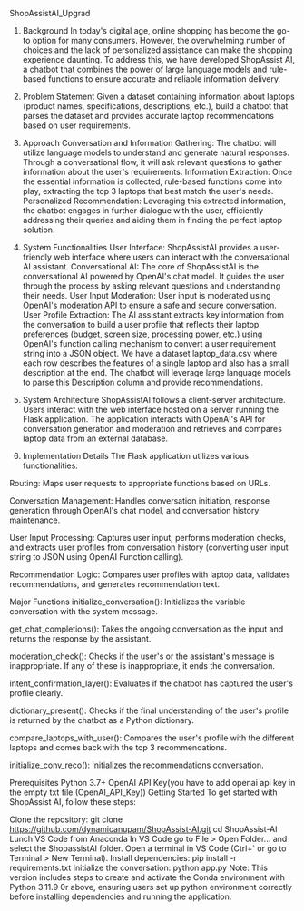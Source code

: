 ShopAssistAI_Upgrad
1. Background
In today's digital age, online shopping has become the go-to option for many consumers. However, the overwhelming number of choices and the lack of personalized assistance can make the shopping experience daunting. To address this, we have developed ShopAssist AI, a chatbot that combines the power of large language models and rule-based functions to ensure accurate and reliable information delivery.

2. Problem Statement
Given a dataset containing information about laptops (product names, specifications, descriptions, etc.), build a chatbot that parses the dataset and provides accurate laptop recommendations based on user requirements.

3. Approach
Conversation and Information Gathering: The chatbot will utilize language models to understand and generate natural responses. Through a conversational flow, it will ask relevant questions to gather information about the user's requirements.
Information Extraction: Once the essential information is collected, rule-based functions come into play, extracting the top 3 laptops that best match the user's needs.
Personalized Recommendation: Leveraging this extracted information, the chatbot engages in further dialogue with the user, efficiently addressing their queries and aiding them in finding the perfect laptop solution.
4. System Functionalities
User Interface: ShopAssistAI provides a user-friendly web interface where users can interact with the conversational AI assistant.
Conversational AI: The core of ShopAssistAI is the conversational AI powered by OpenAI's chat model. It guides the user through the process by asking relevant questions and understanding their needs.
User Input Moderation: User input is moderated using OpenAI's moderation API to ensure a safe and secure conversation.
User Profile Extraction: The AI assistant extracts key information from the conversation to build a user profile that reflects their laptop preferences (budget, screen size, processing power, etc.) using OpenAI's function calling mechanism to convert a user requirement string into a JSON object.
We have a dataset laptop_data.csv where each row describes the features of a single laptop and also has a small description at the end. The chatbot will leverage large language models to parse this Description column and provide recommendations.

5. System Architecture
ShopAssistAI follows a client-server architecture. Users interact with the web interface hosted on a server running the Flask application. The application interacts with OpenAI's API for conversation generation and moderation and retrieves and compares laptop data from an external database.

6. Implementation Details
The Flask application utilizes various functionalities:

Routing: Maps user requests to appropriate functions based on URLs.

Conversation Management: Handles conversation initiation, response generation through OpenAI's chat model, and conversation history maintenance.

User Input Processing: Captures user input, performs moderation checks, and extracts user profiles from conversation history (converting user input string to JSON using OpenAI Function calling).

Recommendation Logic: Compares user profiles with laptop data, validates recommendations, and generates recommendation text.

Major Functions
initialize_conversation(): Initializes the variable conversation with the system message.

get_chat_completions(): Takes the ongoing conversation as the input and returns the response by the assistant.

moderation_check(): Checks if the user's or the assistant's message is inappropriate. If any of these is inappropriate, it ends the conversation.

intent_confirmation_layer(): Evaluates if the chatbot has captured the user's profile clearly.

dictionary_present(): Checks if the final understanding of the user's profile is returned by the chatbot as a Python dictionary.

compare_laptops_with_user(): Compares the user's profile with the different laptops and comes back with the top 3 recommendations.

initialize_conv_reco(): Initializes the recommendations conversation.

Prerequisites
Python 3.7+
OpenAI API Key(you have to add openai api key in the empty txt file (OpenAI_API_Key))
Getting Started
To get started with ShopAssist AI, follow these steps:

Clone the repository:
git clone https://github.com/dynamicanupam/ShopAssist-AI.git
cd ShopAssist-AI
Lunch VS Code from Anaconda
In VS Code go to File > Open Folder... and select the ShopassistAI folder.
Open a terminal in VS Code (Ctrl+`  or go to Terminal > New Terminal).
Install dependencies:
pip install -r requirements.txt
Initialize the conversation:
python app.py
Note: This version includes steps to create and activate the Conda environment with Python 3.11.9 0r above, ensuring users set up python environment correctly before installing dependencies and running the application.
